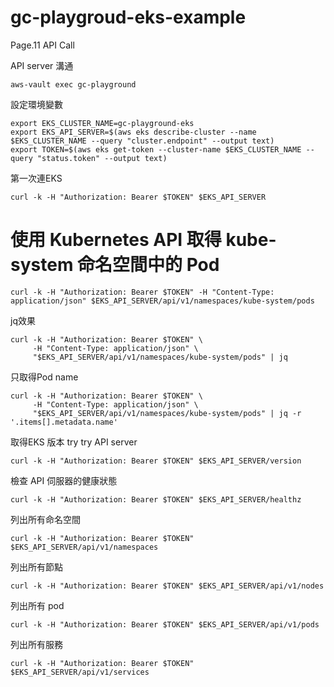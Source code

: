 # gc-playgroud-eks-example

Page.11 API Call

API server 溝通
```
aws-vault exec gc-playground
```

設定環境變數
```
export EKS_CLUSTER_NAME=gc-playground-eks
export EKS_API_SERVER=$(aws eks describe-cluster --name $EKS_CLUSTER_NAME --query "cluster.endpoint" --output text)
export TOKEN=$(aws eks get-token --cluster-name $EKS_CLUSTER_NAME --query "status.token" --output text)
```

第一次連EKS
```
curl -k -H "Authorization: Bearer $TOKEN" $EKS_API_SERVER
```

# 使用 Kubernetes API 取得 kube-system 命名空間中的 Pod
```
curl -k -H "Authorization: Bearer $TOKEN" -H "Content-Type: application/json" $EKS_API_SERVER/api/v1/namespaces/kube-system/pods
```

jq效果
```
curl -k -H "Authorization: Bearer $TOKEN" \
     -H "Content-Type: application/json" \
     "$EKS_API_SERVER/api/v1/namespaces/kube-system/pods" | jq
```

只取得Pod name
```
curl -k -H "Authorization: Bearer $TOKEN" \
     -H "Content-Type: application/json" \
     "$EKS_API_SERVER/api/v1/namespaces/kube-system/pods" | jq -r '.items[].metadata.name'
```

取得EKS 版本 try try API server
```
curl -k -H "Authorization: Bearer $TOKEN" $EKS_API_SERVER/version
```

檢查 API 伺服器的健康狀態
```
curl -k -H "Authorization: Bearer $TOKEN" $EKS_API_SERVER/healthz
```

列出所有命名空間
```
curl -k -H "Authorization: Bearer $TOKEN" $EKS_API_SERVER/api/v1/namespaces
```

列出所有節點
```
curl -k -H "Authorization: Bearer $TOKEN" $EKS_API_SERVER/api/v1/nodes
```

列出所有 pod
```
curl -k -H "Authorization: Bearer $TOKEN" $EKS_API_SERVER/api/v1/pods
```

列出所有服務

```
curl -k -H "Authorization: Bearer $TOKEN" $EKS_API_SERVER/api/v1/services
```
